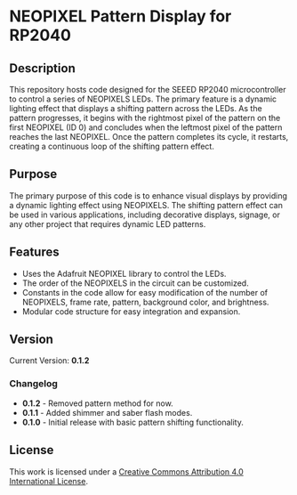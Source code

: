 # NEOPIXEL Pattern Display for RP2040

## Description

This repository hosts code designed for the SEEED RP2040 microcontroller to control a series of NEOPIXELS LEDs. The primary feature is a dynamic lighting effect that displays a shifting pattern across the LEDs. As the pattern progresses, it begins with the rightmost pixel of the pattern on the first NEOPIXEL (ID 0) and concludes when the leftmost pixel of the pattern reaches the last NEOPIXEL. Once the pattern completes its cycle, it restarts, creating a continuous loop of the shifting pattern effect.

## Purpose

The primary purpose of this code is to enhance visual displays by providing a dynamic lighting effect using NEOPIXELS. The shifting pattern effect can be used in various applications, including decorative displays, signage, or any other project that requires dynamic LED patterns.

## Features

- Uses the Adafruit NEOPIXEL library to control the LEDs.
- The order of the NEOPIXELS in the circuit can be customized.
- Constants in the code allow for easy modification of the number of NEOPIXELS, frame rate, pattern, background color, and brightness.
- Modular code structure for easy integration and expansion.

## Version

Current Version: **0.1.2**

### Changelog

- **0.1.2** - Removed pattern method for now.
- **0.1.1** - Added shimmer and saber flash modes.
- **0.1.0** - Initial release with basic pattern shifting functionality.

## License

This work is licensed under a [Creative Commons Attribution 4.0 International License](http://creativecommons.org/licenses/by/4.0/).
